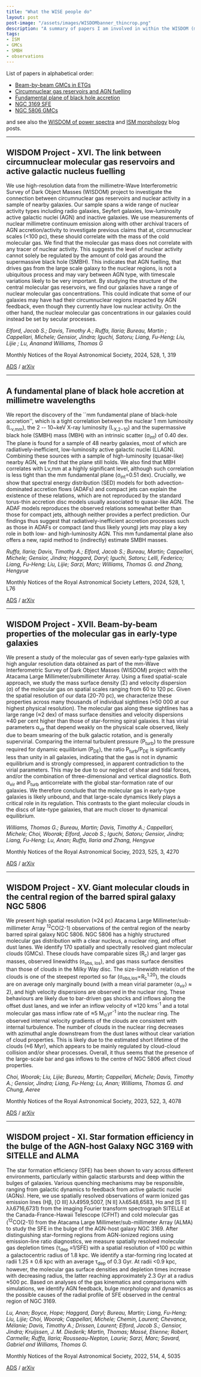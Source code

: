 ```yaml
---
title: "What the WISE people do"
layout: post
post-image: "/assets/images/WISDOMbanner_thincrop.png"
description: "A summary of papers I am involved in within the WISDOM (mm-Wave Interferometric Survey of Dark Object Masses) collaboration. | Banner credit: Tim Davis."   
tags:
- ISM
- GMCs
- SMBH
- observations
---
```


List of papers in alphabetical order: 
* [Beam-by-beam GMCs in ETGs](#wisdom-project---xvii-beam-by-beam-properties-of-the-molecular-gas-in-early-type-galaxies)
* [Circumnuclear gas reservoirs and AGN fuelling](#wisdom-project---xvi-the-link-between-circumnuclear-molecular-gas-reservoirs-and-active-galactic-nucleus-fuelling)
* [Fundamental plane of black hole accretion](#a-fundamental-plane-of-black-hole-accretion-at-millimetre-wavelengths)
* [NGC 3169 SFE](#wisdom-project---xi-star-formation-efficiency-in-the-bulge-of-the-agn-host-galaxy-ngc-3169-with-sitelle-and-alma)
* [NGC 5806 GMCs](#wisdom-project---xv-giant-molecular-clouds-in-the-central-region-of-the-barred-spiral-galaxy-ngc-5806)

and see also the [WISDOM of power spectra](/blog/wisdom-of-ps) and [ISM morphology](/blog/WISDOM-ISMmorph) blog posts.

----------
## WISDOM Project - XVI. The link between circumnuclear molecular gas reservoirs and active galactic nucleus fuelling ##
We use high-resolution data from the millimetre-Wave Interferometric Survey of Dark Object Masses (WISDOM) project to investigate the connection between circumnuclear gas reservoirs and nuclear activity in a sample of nearby galaxies. Our sample spans a wide range of nuclear activity types including radio galaxies, Seyfert galaxies, low-luminosity active galactic nuclei (AGN) and inactive galaxies. We use measurements of nuclear millimetre continuum emission along with other archival tracers of AGN accretion/activity to investigate previous claims that at, circumnuclear scales (<100 pc), these should correlate with the mass of the cold molecular gas. We find that the molecular gas mass does not correlate with any tracer of nuclear activity. This suggests the level of nuclear activity cannot solely be regulated by the amount of cold gas around the supermassive black hole (SMBH). This indicates that AGN fuelling, that drives gas from the large scale galaxy to the nuclear regions, is not a ubiquitous process and may vary between AGN type, with timescale variations likely to be very important. By studying the structure of the central molecular gas reservoirs, we find our galaxies have a range of nuclear molecular gas concentrations. This could indicate that some of our galaxies may have had their circumnuclear regions impacted by AGN feedback, even though they currently have low nuclear activity. On the other hand, the nuclear molecular gas concentrations in our galaxies could instead be set by secular processes. 

*Elford, Jacob S.; Davis, Timothy A.; Ruffa, Ilaria; Bureau, Martin ; Cappellari, Michele; Gensior, Jindra; Iguchi, Satoru; Liang, Fu-Heng; Liu, Lijie ; Lu, Ananand Williams, Thomas G*

Monthly Notices of the Royal Astronomical Society, 2024, 528, 1, 319


[ADS](https://ui.adsabs.harvard.edu/abs/2023MNRAS.tmp...14E/abstract) / [arXiv](https://arxiv.org/abs/2311.17848)

----------
## A fundamental plane of black hole accretion at millimetre wavelengths ##
We report the discovery of the ``mm fundamental plane of black-hole accretion'', which is a tight correlation between the nuclear 1 mm luminosity (L<sub>ν,mm</sub>), the 2 -- 10~keV X-ray luminosity (L<sub>X,2−10</sub>) and the supermassive black hole (SMBH) mass (MBH) with an intrinsic scatter (σ<sub>int</sub>) of 0.40 dex. The plane is found for a sample of 48 nearby galaxies, most of which are radiatively-inefficient, low-luminosity active galactic nuclei (LLAGN). Combining these sources with a sample of high-luminosity (quasar-like) nearby AGN, we find that the plane still holds. We also find that MBH correlates with Lν,mm at a highly significant level, although such correlation is less tight than the mm fundamental plane (σ<sub>int</sub>=0.51 dex). Crucially, we show that spectral energy distribution (SED) models for both advection-dominated accretion flows (ADAFs) and compact jets can explain the existence of these relations, which are not reproduced by the standard torus-thin accretion disc models usually associated to quasar-like AGN. The ADAF models reproduces the observed relations somewhat better than those for compact jets, although neither provides a perfect prediction. Our findings thus suggest that radiatively-inefficient accretion processes such as those in ADAFs or compact (and thus likely young) jets may play a key role in both low- and high-luminosity AGN. This mm fundamental plane also offers a new, rapid method to (indirectly) estimate SMBH masses. 

*Ruffa, Ilaria; Davis, Timothy A.; Elford, Jacob S.; Bureau, Martin; Cappellari, Michele; Gensior, Jindra; Haggard, Daryl; Iguchi, Satoru; Lelli, Federico; Liang, Fu-Heng; Liu, Lijie; Sarzi, Marc; Williams, Thomas G. and Zhang, Hengyue*

Monthly Notices of the Royal Astronomical Society Letters, 2024, 528, 1, L76


[ADS](https://ui.adsabs.harvard.edu/abs/2024MNRAS.528L..76R/abstract) / [arXiv](https://arxiv.org/abs/2307.13872)

-----------
## WISDOM Project - XVII. Beam-by-beam properties of the molecular gas in early-type galaxies  ##
We present a study of the molecular gas of seven early-type galaxies with high angular resolution data obtained as part of the mm-Wave Interferometric Survey of Dark Object Masses (WISDOM) project with the Atacama Large Millimeter/submillimeter Array. Using a fixed spatial-scale approach, we study the mass surface density (Σ) and velocity dispersion (σ) of the molecular gas on spatial scales ranging from 60 to 120 pc. Given the spatial resolution of our data (20-70 pc), we characterize these properties across many thousands of individual sightlines (≈50 000 at our highest physical resolution). The molecular gas along these sightlines has a large range (≈2 dex) of mass surface densities and velocity dispersions ≈40  per cent higher than those of star-forming spiral galaxies. It has virial parameters α<sub>vir</sub> that depend weakly on the physical scale observed, likely due to beam smearing of the bulk galactic rotation, and is generally supervirial. Comparing the internal turbulent pressure (P<sub>turb</sub>) to the pressure required for dynamic equilibrium (P<sub>DE</sub>), the ratio P<sub>turb</sub>/P<sub>DE</sub> is significantly less than unity in all galaxies, indicating that the gas is not in dynamic equilibrium and is strongly compressed, in apparent contradiction to the virial parameters. This may be due to our neglect of shear and tidal forces, and/or the combination of three-dimensional and vertical diagnostics. Both α<sub>vir</sub> and P<sub>turb</sub> anticorrelate with the global star-formation rate of our galaxies. We therefore conclude that the molecular gas in early-type galaxies is likely unbound, and that large-scale dynamics likely plays a critical role in its regulation. This contrasts to the giant molecular clouds in the discs of late-type galaxies, that are much closer to dynamical equilibrium. 

*Williams, Thomas G.; Bureau, Martin; Davis, Timothy A.; Cappellari, Michele; Choi, Woorak; Elford, Jacob S.; Iguchi, Satoru; Gensior, Jindra; Liang, Fu-Heng; Lu, Anan; Ruffa, Ilaria and Zhang, Hengyue*

Monthly Notices of the Royal Astronomical Sociey, 2023, 525, 3, 4270

[ADS](https://ui.adsabs.harvard.edu/abs/2023MNRAS.525.4270W) / [arXiv](https://arxiv.org/abs/2308.05146)


----------
## WISDOM Project - XV. Giant molecular clouds in the central region of the barred spiral galaxy NGC 5806  ##

We present high spatial resolution (≈24 pc) Atacama Large Millimeter/sub-millimeter Array <sup>12</sup>CO(2-1) observations of the central region of the nearby barred spiral galaxy NGC 5806. NGC 5806 has a highly structured molecular gas distribution with a clear nucleus, a nuclear ring, and offset dust lanes. We identify 170 spatially and spectrally resolved giant molecular clouds (GMCs). These clouds have comparable sizes (R<sub>c</sub>) and larger gas masses, observed linewidths (σ<sub>obs, los</sub>), and gas mass surface densities than those of clouds in the Milky Way disc. The size-linewidth relation of the clouds is one of the steepest reported so far (σ<sub>obs,los</sub>∝R<sub>c</sub><sup>1.20</sup>), the clouds are on average only marginally bound (with a mean virial parameter ⟨α<sub>vir</sub>⟩ ≈ 2), and high velocity dispersions are observed in the nuclear ring. These behaviours are likely due to bar-driven gas shocks and inflows along the offset dust lanes, and we infer an inflow velocity of ≈120 kms<sup>-1</sup> and a total molecular gas mass inflow rate of ≈5 M<sub>⊙</sub>yr<sup>-1</sup> into the nuclear ring. The observed internal velocity gradients of the clouds are consistent with internal turbulence. The number of clouds in the nuclear ring decreases with azimuthal angle downstream from the dust lanes without clear variation of cloud properties. This is likely due to the estimated short lifetime of the clouds (≈6 Myr), which appears to be mainly regulated by cloud-cloud collision and/or shear processes. Overall, it thus seems that the presence of the large-scale bar and gas inflows to the centre of NGC 5806 affect cloud properties. 

*Choi, Woorak; Liu, Lijie; Bureau, Martin; Cappellari, Michele; Davis, Timothy A.; Gensior, Jindra; Liang, Fu-Heng; Lu, Anan; Williams, Thomas G. and Chung, Aeree*


Monthly Notices of the Royal Astronomical Society, 2023, 522, 3, 4078

[ADS](https://ui.adsabs.harvard.edu/abs/2023MNRAS.522.4078C) / [arXiv](https://arxiv.org/abs/2304.10471)

----------

## WISDOM project - XI. Star formation efficiency in the bulge of the AGN-host Galaxy NGC 3169 with SITELLE and ALMA  ##
The star formation efficiency (SFE) has been shown to vary across different environments, particularly within galactic starbursts and deep within the bulges of galaxies. Various quenching mechanisms may be responsible, ranging from galactic dynamics to feedback from active galactic nuclei (AGNs). Here, we use spatially resolved observations of warm ionized gas emission lines (Hβ, [O III] λλ4959,5007, [N II] λλ6548,6583, Hα and [S II] λλ6716,6731) from the imaging Fourier transform spectrograph SITELLE at the Canada-France-Hawaii Telescope (CFHT) and cold molecular gas (<sup>12</sup>CO(2-1)) from the Atacama Large Millimeter/sub-millimeter Array (ALMA) to study the SFE in the bulge of the AGN-host galaxy NGC 3169. After distinguishing star-forming regions from AGN-ionized regions using emission-line ratio diagnostics, we measure spatially resolved molecular gas depletion times (τ<sub>dep</sub> ≡1/SFE) with a spatial resolution of ≈100 pc within a galactocentric radius of 1.8 kpc. We identify a star-forming ring located at radii 1.25 ± 0.6 kpc with an average τ<sub>dep</sub> of 0.3 Gyr. At radii <0.9 kpc, however, the molecular gas surface densities and depletion times increase with decreasing radius, the latter reaching approximately 2.3 Gyr at a radius ≈500 pc. Based on analyses of the gas kinematics and comparisons with simulations, we identify AGN feedback, bulge morphology and dynamics as the possible causes of the radial profile of SFE observed in the central region of NGC 3169. 


*Lu, Anan; Boyce, Hope; Haggard, Daryl; Bureau, Martin; Liang, Fu-Heng; Liu, Lijie; Choi, Woorak; Cappellari, Michele; Chemin, Laurent; Chevance, Mélanie; Davis, Timothy A.; Drissen, Laurent; Elford, Jacob S.; Gensior, Jindra; Kruijssen, J. M. Diederik; Martin, Thomas; Massé, Etienne; Robert, Carmelle; Ruffa, Ilaria; Rousseau-Nepton, Laurie; Sarzi, Marc; Savard, Gabriel and Williams, Thomas G.*

Monthly Notices of the Royal Astronomical Society, 2022, 514, 4, 5035


[ADS](https://ui.adsabs.harvard.edu/abs/2022MNRAS.514.5035L) / [arXiv](https://arxiv.org/abs/2206.03316)

<!-- ![FIREbox paper figure 1. A visualisation of the gas stars and dark matter at various redshifts.](/assets/images/FBox_fig1.jpeg#centre) -->